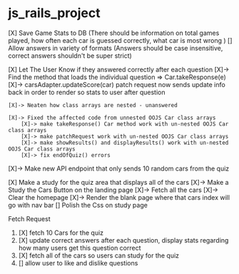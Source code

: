 # js_rails_project

[X] Save Game Stats to DB 
    (There should be information on total games played,
    how often each car is guessed correctly, 
    what car is most wrong )
[] Allow answers in variety of formats
    (Answers should be case insensitive, 
    correct answers shouldn't be super strict)

[X] Let The User Know if they answered correctly after each question 
    [X]-> Find the method that loads the individual question => Car.takeResponse(e)
        [X]-> carsAdapter.updateScore(car) patch request now sends update info back in order to render so stats to user after question

    [X]-> Neaten how class arrays are nested - unanswered

    [X]-> Fixed the affected code from unnested OOJS Car class arrays
        [X]-> make takeResponse() Car method work with un-nested OOJS Car class arrays
        [X]-> make patchRequest work with un-nested OOJS Car class arrays
        [X]-> make showResults() and displayResults() work with un-nested OOJS Car class arrays
        [X]-> fix endOfQuiz() errors

[X]-> Make new API endpoint that only sends 10 random cars from the quiz

[X] Make a study for the quiz area that displays all of the cars 
    [X]-> Make a Study the Cars Button on the landing page 
    [X]-> Fetch all the cars
    [X]-> Clear the homepage
    [X]-> Render the blank page where that cars index will go with nav bar
[] Polish the Css on study page 


Fetch Request
1. [X] fetch 10 Cars for the quiz 
2. [X] update correct answers after each question, display stats regarding how many users get this question correct
3. [X] fetch all of the cars so users can study for the quiz 
4. [] allow user to like and dislike questions 
